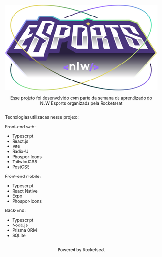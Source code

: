 <p align="center">
  <img src="https://raw.githubusercontent.com/gosttavo/nlw/b65d61a60d69d7b7d5089cdd7469c78d3505982e/web/src/assets/logo-nlw-esports.svg">
</p>

<p align="center">Esse projeto foi desenvolvido com parte da semana de aprendizado do NLW Esports organizada pela Rocketseat</p>
<p></p>

##

<p>Tecnologias utilizadas nesse projeto: </p>

<p>Front-end web:</p>
<ul>
  <li>Typescript</li>
  <li>React.js</li>
  <li>Vite</li>
  <li>Radix-UI</li>
  <li>Phospor-Icons</li>
  <li>TailwindCSS</li>
  <li>PostCSS</li>
</ul>

<p>Front-end mobile:</p>
<ul>
  <li>Typescript</li>
  <li>React Native</li>
  <li>Expo</li>
  <li>Phospor-Icons</li>
</ul>

<p>Back-End:</p>
<ul>
  <li>Typescript</li>
  <li>Node.js</li>
  <li>Prisma ORM</li>
  <li>SQLite</li>
</ul>

##

<p align="center">
  Powered by Rocketseat
</p>

